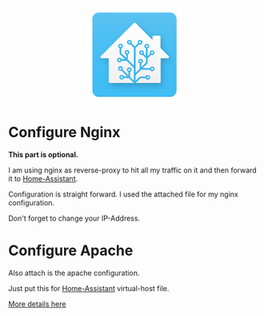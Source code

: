 <p align="center">
  <img src="img/hass.png"> </image>
</p>


# Configure Nginx

**This part is optional.**

I am using nginx as reverse-proxy to hit all my traffic on it and then forward it to [Home-Assistant](https://www.home-assistant.io/).

Configuration is straight forward. I used the attached file for my nginx configuration.

Don't forget to change your IP-Address.

# Configure Apache

Also attach is the apache configuration.

Just put this for [Home-Assistant](https://www.home-assistant.io/) virtual-host file.

[More details here](https://www.home-assistant.io/docs/ecosystem/apache/)